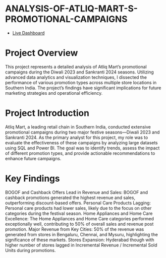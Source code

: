 # ANALYSIS-OF-ATLIQ-MART-S-PROMOTIONAL-CAMPAIGNS
- [Live Dashboard](https://app.powerbi.com/groups/me/reports/86e0f840-2e1b-4a44-b99b-9f1274d4062d/c269514005b916bc306c?experience=power-bi)

# Project Overview
This project represents a detailed analysis of Atliq Mart’s promotional campaigns during the Diwali 2023 and Sankranti 2024 seasons. Utilizing advanced data analytics and
visualization techniques, I dissected the performance of various promotion types across multiple store locations in Southern India. The project’s findings have significant
implications for future marketing strategies and operational efficiency.


# Project Introduction
Atliq Mart, a leading retail chain in Southern India, conducted extensive promotional campaigns during two major festive seasons—Diwali 2023 and Sankranti 2024. As the primary
analyst for this project, my role was to evaluate the effectiveness of these campaigns by analyzing large datasets using SQL and Power BI. The goal was to identify trends, assess
the impact of different promotion types, and provide actionable recommendations to enhance future campaigns.

# Key Findings
BOGOF and Cashback Offers Lead in Revenue and Sales: BOGOF and cashback promotions generated the highest revenue and sales, outperforming discount-based offers.
Personal Care Products Lagging: Personal care products had lower sales, likely due to the focus on other categories during the festival season.
Home Appliances and Home Care Excellence: The Home Appliances and Home Care categories performed exceptionally well, contributing to 50% of overall sales and revenue post
promotion.
Major Revenue from Key Cities: 50% of the revenue was generated from stores in Bengaluru, Chennai, and Mysuru, highlighting the significance of these markets.
Stores Expansion: Hyderabad though with higher number of stores lagged in Incremental Revenue / Incremental Sold Units during promotions.








